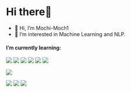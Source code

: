 # Hi there👋

- 👋 Hi, I’m Mochi-Moch1
- 👀 I’m interested in Machine Learning and NLP.

#### I’m currently learning:
[![](https://img.shields.io/badge/-Python-3776AB?logo=python&logoColor=white&style=flat)]()
[![](https://img.shields.io/badge/-PyTorch-EE4C2C?logo=pytorch&logoColor=white&style=flat)]()
[![](https://img.shields.io/badge/-Django-092E20?logo=django&logoColor=white&style=flat)]()
[![](https://img.shields.io/badge/-Flask-000000?logo=flask&logoColor=white&style=flat)]()
[![](https://img.shields.io/badge/-Docker-2496ED?logo=docker&logoColor=white&style=flat)]()
[![](https://img.shields.io/badge/-Git-F05032?logo=git&logoColor=white&style=flat)]()
<!---
Mochi-Moch1/Mochi-Moch1 is a ✨ special ✨ repository because its `README.md` (this file) appears on your GitHub profile.
You can click the Preview link to take a look at your changes.
--->

![](http://github-profile-summary-cards.vercel.app/api/cards/profile-details?username=Mochi-Moch1&theme=github)

![](http://github-profile-summary-cards.vercel.app/api/cards/repos-per-language?username=Mochi-Moch1&theme=github)
![](http://github-profile-summary-cards.vercel.app/api/cards/most-commit-language?username=Mochi-Moch1&theme=github)
![](http://github-profile-summary-cards.vercel.app/api/cards/productive-time?username=Mochi-Moch1&theme=github&utcOffset=8)
